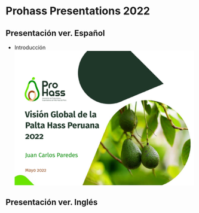 # Prohass Presentations 2022

## Presentación ver. Español

- Introducción
![img|320x271](/img/Presentacion2022img11.jpg)

## Presentación ver. Inglés

